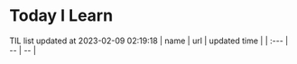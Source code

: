 # Today I Learn 
TIL list updated at 2023-02-09 02:19:18
| name | url | updated time |
| :--- | -- | -- |
